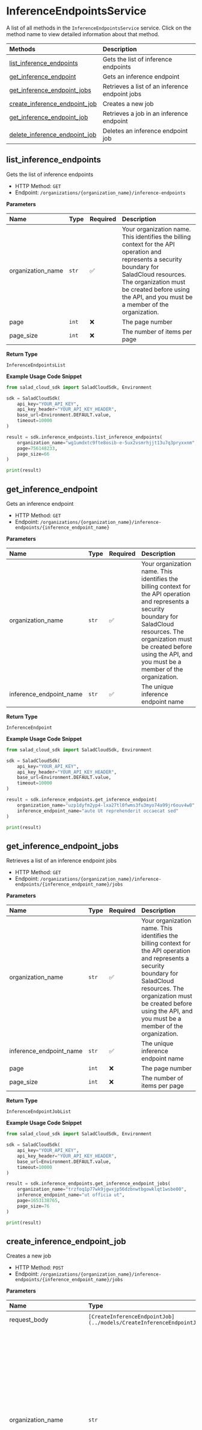 # InferenceEndpointsService

A list of all methods in the `InferenceEndpointsService` service. Click on the method name to view detailed information about that method.

| Methods                                                         | Description                                    |
| :-------------------------------------------------------------- | :--------------------------------------------- |
| [list_inference_endpoints](#list_inference_endpoints)           | Gets the list of inference endpoints           |
| [get_inference_endpoint](#get_inference_endpoint)               | Gets an inference endpoint                     |
| [get_inference_endpoint_jobs](#get_inference_endpoint_jobs)     | Retrieves a list of an inference endpoint jobs |
| [create_inference_endpoint_job](#create_inference_endpoint_job) | Creates a new job                              |
| [get_inference_endpoint_job](#get_inference_endpoint_job)       | Retrieves a job in an inference endpoint       |
| [delete_inference_endpoint_job](#delete_inference_endpoint_job) | Deletes an inference endpoint job              |

## list_inference_endpoints

Gets the list of inference endpoints

- HTTP Method: `GET`
- Endpoint: `/organizations/{organization_name}/inference-endpoints`

**Parameters**

| Name              | Type  | Required | Description                                                                                                                                                                                                                                         |
| :---------------- | :---- | :------- | :-------------------------------------------------------------------------------------------------------------------------------------------------------------------------------------------------------------------------------------------------- |
| organization_name | `str` | ✅       | Your organization name. This identifies the billing context for the API operation and represents a security boundary for SaladCloud resources. The organization must be created before using the API, and you must be a member of the organization. |
| page              | `int` | ❌       | The page number                                                                                                                                                                                                                                     |
| page_size         | `int` | ❌       | The number of items per page                                                                                                                                                                                                                        |

**Return Type**

`InferenceEndpointsList`

**Example Usage Code Snippet**

```python
from salad_cloud_sdk import SaladCloudSdk, Environment

sdk = SaladCloudSdk(
    api_key="YOUR_API_KEY",
    api_key_header="YOUR_API_KEY_HEADER",
    base_url=Environment.DEFAULT.value,
    timeout=10000
)

result = sdk.inference_endpoints.list_inference_endpoints(
    organization_name="wg1umdxtc9fte8osib-e-5ux2vsmrhjjt13u7q3pryxxnm",
    page=756148233,
    page_size=66
)

print(result)
```

## get_inference_endpoint

Gets an inference endpoint

- HTTP Method: `GET`
- Endpoint: `/organizations/{organization_name}/inference-endpoints/{inference_endpoint_name}`

**Parameters**

| Name                    | Type  | Required | Description                                                                                                                                                                                                                                         |
| :---------------------- | :---- | :------- | :-------------------------------------------------------------------------------------------------------------------------------------------------------------------------------------------------------------------------------------------------- |
| organization_name       | `str` | ✅       | Your organization name. This identifies the billing context for the API operation and represents a security boundary for SaladCloud resources. The organization must be created before using the API, and you must be a member of the organization. |
| inference_endpoint_name | `str` | ✅       | The unique inference endpoint name                                                                                                                                                                                                                  |

**Return Type**

`InferenceEndpoint`

**Example Usage Code Snippet**

```python
from salad_cloud_sdk import SaladCloudSdk, Environment

sdk = SaladCloudSdk(
    api_key="YOUR_API_KEY",
    api_key_header="YOUR_API_KEY_HEADER",
    base_url=Environment.DEFAULT.value,
    timeout=10000
)

result = sdk.inference_endpoints.get_inference_endpoint(
    organization_name="uzp1dyfm2yp4-lxa27tl0fwms3fu3myo74a99jr6ouv4w8",
    inference_endpoint_name="aute Ut reprehenderit occaecat sed"
)

print(result)
```

## get_inference_endpoint_jobs

Retrieves a list of an inference endpoint jobs

- HTTP Method: `GET`
- Endpoint: `/organizations/{organization_name}/inference-endpoints/{inference_endpoint_name}/jobs`

**Parameters**

| Name                    | Type  | Required | Description                                                                                                                                                                                                                                         |
| :---------------------- | :---- | :------- | :-------------------------------------------------------------------------------------------------------------------------------------------------------------------------------------------------------------------------------------------------- |
| organization_name       | `str` | ✅       | Your organization name. This identifies the billing context for the API operation and represents a security boundary for SaladCloud resources. The organization must be created before using the API, and you must be a member of the organization. |
| inference_endpoint_name | `str` | ✅       | The unique inference endpoint name                                                                                                                                                                                                                  |
| page                    | `int` | ❌       | The page number                                                                                                                                                                                                                                     |
| page_size               | `int` | ❌       | The number of items per page                                                                                                                                                                                                                        |

**Return Type**

`InferenceEndpointJobList`

**Example Usage Code Snippet**

```python
from salad_cloud_sdk import SaladCloudSdk, Environment

sdk = SaladCloudSdk(
    api_key="YOUR_API_KEY",
    api_key_header="YOUR_API_KEY_HEADER",
    base_url=Environment.DEFAULT.value,
    timeout=10000
)

result = sdk.inference_endpoints.get_inference_endpoint_jobs(
    organization_name="trzfoq1p77wk9jgwxjp56dzbnwtbgowklqt1wsbe00",
    inference_endpoint_name="ut officia ut",
    page=1653138765,
    page_size=76
)

print(result)
```

## create_inference_endpoint_job

Creates a new job

- HTTP Method: `POST`
- Endpoint: `/organizations/{organization_name}/inference-endpoints/{inference_endpoint_name}/jobs`

**Parameters**

| Name                    | Type                                                                    | Required | Description                                                                                                                                                                                                                                         |
| :---------------------- | :---------------------------------------------------------------------- | :------- | :-------------------------------------------------------------------------------------------------------------------------------------------------------------------------------------------------------------------------------------------------- |
| request_body            | `[CreateInferenceEndpointJob](../models/CreateInferenceEndpointJob.md)` | ✅       | The request body.                                                                                                                                                                                                                                   |
| organization_name       | `str`                                                                   | ✅       | Your organization name. This identifies the billing context for the API operation and represents a security boundary for SaladCloud resources. The organization must be created before using the API, and you must be a member of the organization. |
| inference_endpoint_name | `str`                                                                   | ✅       | The unique inference endpoint name                                                                                                                                                                                                                  |

**Return Type**

`InferenceEndpointJob`

**Example Usage Code Snippet**

```python
from salad_cloud_sdk import SaladCloudSdk, Environment
from salad_cloud_sdk.models import CreateInferenceEndpointJob

sdk = SaladCloudSdk(
    api_key="YOUR_API_KEY",
    api_key_header="YOUR_API_KEY_HEADER",
    base_url=Environment.DEFAULT.value,
    timeout=10000
)

request_body = CreateInferenceEndpointJob(
    input="",
    metadata={},
    webhook="webhook"
)

result = sdk.inference_endpoints.create_inference_endpoint_job(
    request_body=request_body,
    organization_name="trzfoq1p77wk9jgwxjp56dzbnwtbgowklqt1wsbe00",
    inference_endpoint_name="ut officia ut"
)

print(result)
```

## get_inference_endpoint_job

Retrieves a job in an inference endpoint

- HTTP Method: `GET`
- Endpoint: `/organizations/{organization_name}/inference-endpoints/{inference_endpoint_name}/jobs/{inference_endpoint_job_id}`

**Parameters**

| Name                      | Type  | Required | Description                                                                                                                                                                                                                                         |
| :------------------------ | :---- | :------- | :-------------------------------------------------------------------------------------------------------------------------------------------------------------------------------------------------------------------------------------------------- |
| organization_name         | `str` | ✅       | Your organization name. This identifies the billing context for the API operation and represents a security boundary for SaladCloud resources. The organization must be created before using the API, and you must be a member of the organization. |
| inference_endpoint_name   | `str` | ✅       | The unique inference endpoint name                                                                                                                                                                                                                  |
| inference_endpoint_job_id | `str` | ✅       | The unique job id                                                                                                                                                                                                                                   |

**Return Type**

`InferenceEndpointJob`

**Example Usage Code Snippet**

```python
from salad_cloud_sdk import SaladCloudSdk, Environment

sdk = SaladCloudSdk(
    api_key="YOUR_API_KEY",
    api_key_header="YOUR_API_KEY_HEADER",
    base_url=Environment.DEFAULT.value,
    timeout=10000
)

result = sdk.inference_endpoints.get_inference_endpoint_job(
    organization_name="b7tj9",
    inference_endpoint_name="sed eu labore",
    inference_endpoint_job_id="inference_endpoint_job_id"
)

print(result)
```

## delete_inference_endpoint_job

Deletes an inference endpoint job

- HTTP Method: `DELETE`
- Endpoint: `/organizations/{organization_name}/inference-endpoints/{inference_endpoint_name}/jobs/{inference_endpoint_job_id}`

**Parameters**

| Name                      | Type  | Required | Description                                                                                                                                                                                                                                         |
| :------------------------ | :---- | :------- | :-------------------------------------------------------------------------------------------------------------------------------------------------------------------------------------------------------------------------------------------------- |
| organization_name         | `str` | ✅       | Your organization name. This identifies the billing context for the API operation and represents a security boundary for SaladCloud resources. The organization must be created before using the API, and you must be a member of the organization. |
| inference_endpoint_name   | `str` | ✅       | The unique inference endpoint name                                                                                                                                                                                                                  |
| inference_endpoint_job_id | `str` | ✅       | The unique job id                                                                                                                                                                                                                                   |

**Example Usage Code Snippet**

```python
from salad_cloud_sdk import SaladCloudSdk, Environment

sdk = SaladCloudSdk(
    api_key="YOUR_API_KEY",
    api_key_header="YOUR_API_KEY_HEADER",
    base_url=Environment.DEFAULT.value,
    timeout=10000
)

result = sdk.inference_endpoints.delete_inference_endpoint_job(
    organization_name="b7tj9",
    inference_endpoint_name="sed eu labore",
    inference_endpoint_job_id="inference_endpoint_job_id"
)

print(result)
```
